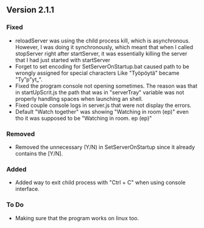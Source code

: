 ## Version 2.1.1

### Fixed
- reloadServer was using the child process kill, which is asynchronous. However, I was doing it synchronously, which meant that when I called stopServer right after startServer, it was essentially killing the server that I had just started with startServer
- Forget to set encoding for SetServerOnStartup.bat caused path to be wrongly assigned for special characters Like "Työpöytä" became "Ty”p”yt„".
- Fixed the program console not opening sometimes. The reason was that in startUpScrit.js the path that was in "serverTray" variable was not properly handling spaces when launching an shell.
- Fixed couple console logs in server.js that were not display the errors.
- Default "Watch together" was showing "Watching in room (ep)" even tho it was supposed to be "Watching in room. ep (ep)"

### Removed
- Removed the unnecessary (Y/N) in SetServerOnStartup since it already contains the [Y/N].

### Added
- Added way to exit child process with "Ctrl + C" when using console interface.

### To Do
- Making sure that the program works on linux too.